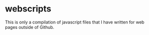 # webscripts
This is only a compilation of javascript files that I have written for web pages outside of Github.
